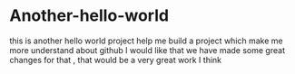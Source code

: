 # Another-hello-world
this is another hello world project help me build a project which make me more understand about github
I would like that we have made some great changes for that , that would be  a very  great work I think
